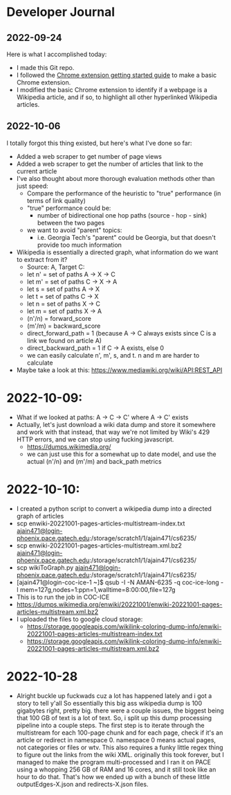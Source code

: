 # Developer Journal

## 2022-09-24
Here is what I accomplished today:
* I made this Git repo.
* I followed the [Chrome extension getting started guide](https://developer.chrome.com/docs/extensions/mv3/getstarted/) to make a basic Chrome extension.
* I modified the basic Chrome extension to identify if a webpage is a Wikipedia article, and if so, to highlight all other hyperlinked Wikipedia articles.

## 2022-10-06
I totally forgot this thing existed, but here's what I've done so far: 
* Added a web scraper to get number of page views
* Added a web scraper to get the number of articles that link to the current article
* I've also thought about more thorough evaluation methods other than just speed:
    * Compare the performance of the heuristic to "true" performance (in terms of link quality)
    * "true" performance could be:
        * number of bidirectional one hop paths (source - hop - sink) between the two pages
    * we want to avoid "parent" topics:
        * i.e. Georgia Tech's "parent" could be Georgia, but that doesn't provide too much information
* Wikipedia is essentially a directed graph, what information do we want to extract from it?
    * Source: A, Target C:
    * let n' = set of paths A -> X -> C
    * let m' = set of paths C -> X -> A
    * let s = set of paths A -> X
    * let t = set of paths C -> X
    * let n = set of paths X -> C
    * let m = set of paths X -> A
    * (n'/n) = forward_score
    * (m'/m) = backward_score
    * direct_forward_path = 1 (because A -> C always exists since C is a link we found on article A)
    * direct_backward_path = 1 if C -> A exists, else 0
    * we can easily calculate n', m', s, and t. n and m are harder to calculate
* Maybe take a look at this: https://www.mediawiki.org/wiki/API:REST_API

# 2022-10-09:
* What if we looked at paths: A -> C -> C' where A -> C' exists
* Actually, let's just download a wiki data dump and store it somewhere and work with that instead, that way we're not limited by Wiki's 429 HTTP errors, and we can stop using fucking javascript. 
    * https://dumps.wikimedia.org/
    * we can just use this for a somewhat up to date model, and use the actual (n'/n) and (m'/m) and back_path metrics
    
# 2022-10-10: 
* I created a python script to convert a wikipedia dump into a directed graph of articles
* scp enwiki-20221001-pages-articles-multistream-index.txt ajain471@login-phoenix.pace.gatech.edu:/storage/scratch1/1/ajain471/cs6235/
* scp enwiki-20221001-pages-articles-multistream.xml.bz2 ajain471@login-phoenix.pace.gatech.edu:/storage/scratch1/1/ajain471/cs6235/
* scp wikiToGraph.py ajain471@login-phoenix.pace.gatech.edu:/storage/scratch1/1/ajain471/cs6235/
* [ajain471@login-coc-ice-1 ~]$ qsub -I -N AMAN-6235 -q coc-ice-long -l mem=127g,nodes=1:ppn=1,walltime=8:00:00,file=127g
* This is to run the job in COC-ICE 
* https://dumps.wikimedia.org/enwiki/20221001/enwiki-20221001-pages-articles-multistream.xml.bz2
* I uploaded the files to google cloud storage:
    * https://storage.googleapis.com/wikilink-coloring-dump-info/enwiki-20221001-pages-articles-multistream-index.txt
    * https://storage.googleapis.com/wikilink-coloring-dump-info/enwiki-20221001-pages-articles-multistream.xml.bz2

# 2022-10-28
* Alright buckle up fuckwads cuz a lot has happened lately and i got a story to tell y'all
So essentially this big ass wikipedia dump is 100 gigabytes right, pretty big. there were a couple issues, the biggest being that 100 GB of text is a lot of text. So, i split up this dump processing pipeline into a couple steps. The first step is to iterate through the multistream for each 100-page chunk and for each page, check if it's an article or redirect in namespace 0. namespace 0 means actual pages, not categories or files or wtv. This also requires a funky little regex thing to figure out the links from the wiki XML. originally this took forever, but I managed to make the program multi-processed and I ran it on PACE using a whopping 256 GB of RAM and 16 cores, and it still took like an hour to do that. That's how we ended up with a bunch of these little outputEdges-X.json and redirects-X.json files. 